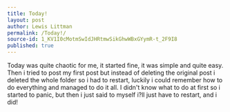 ```yaml
---
title: Today!
layout: post
author: Lewis Littman
permalink: /Today!/
source-id: 1_KV1I0cMotmSwIdJHRtmwSikGhwWBxGYymR-t_2F9I8
published: true
---
```

Today was quite chaotic for me, it started fine, it was simple and quite easy. Then i tried to post my first post but instead of deleting the original post i deleted the whole folder so i had to restart, luckily i could remember how to do everything and managed to do it all. I didn't know what to do at first so i started to panic, but then i just said to myself i?ll just have to restart, and i did!

